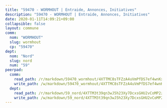 ```yaml
---
title: "59470 - WORMHOUT | Entraide, Annonces, Initiatives"
description: "59470 - WORMHOUT | Entraide, Annonces, Initiatives"
date: 2020-01-11T14:09:21+09:00
collapsible: false
layout: commune
comm:
  nom: "WORMHOUT"
  slug: wormhout
  cp: "59470"
dept:
  nom: "Nord"
  slug: nord
  num: "59"
peerpad:
  comm:
    read_path: /r/markdown/59470_wormhout/4XTTMC8sTFZzA4uVmPfDS7ef4wnKxFEryxZD6sA46vNTWTWoM
    write_path: /w/markdown/59470_wormhout/4XTTMC8sTFZzA4uVmPfDS7ef4wnKxFEryxZD6sA46vNTWTWoM-K3TgULqXULdaXbnHwAwkN9gaqaNGQtyUaRg2GgrkPZE388hkMMEvFfPz6eQdqkaghpkS6j4agm631MeLGqbyt9pTa6ecquTWC3SeQhXKYfDMA9CQNxknMe6VxSZLj37Ao28StY9Z
  dept:
    read_path: /r/markdown/59_nord/4XTTM3t39qn3wJ5h23Xy7DcxsGHU2vCoMP2z3iS4TUn3TrtdJ
    write_path: /w/markdown/59_nord/4XTTM3t39qn3wJ5h23Xy7DcxsGHU2vCoMP2z3iS4TUn3TrtdJ-K3TgTuZGkuZqXfr6fpmH7pGsMT6ndvZQMyRDze5QBt7XScLWHoBi246kLoDKpTH2Yo4f3AFSSJqGc2ozvNww7qPLqsDjpvahxCbQ6F5znbfjp6kVgaDcTYc9LyhwSfYuCevnvZUQ
---
```


